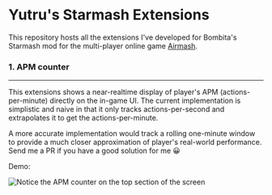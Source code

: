# Yutru's Starmash Extensions

This repository hosts all the extensions I've developed for Bombita's Starmash mod for the multi-player online game [Airmash](https://airma.sh).

### 1.  APM counter
---
This extensions shows a near-realtime display of player's APM (actions-per-minute) directly on the in-game UI. The current implementation is simplistic and naive in that it only tracks actions-per-second and extrapolates it to get the actions-per-minute.

A more accurate implementation would track a rolling one-minute window to provide a much closer approximation of player's real-world performance. Send me a PR if you have a good solution for me 😀 

Demo:

![Notice the APM counter on the top section of the screen](images/Demo%20of%20APM%20counter%20extension%20for%20Starmash.gif)
